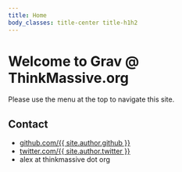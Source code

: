 ```yaml
---
title: Home
body_classes: title-center title-h1h2
---
```


# Welcome to Grav @ ThinkMassive.org

Please use the menu at the top to navigate this site.

## Contact
- <a href="http://github.com/thinkmassive" rel="me">github.com/{{ site.author.github }}</a>
- <a href="http://twitter.com/thinkmassive" rel="me">twitter.com/{{ site.author.twitter }}</a>
- alex at thinkmassive dot org
